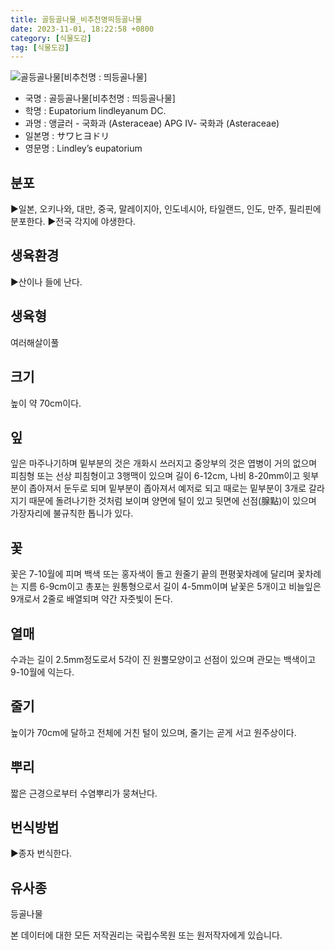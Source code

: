 ```yaml
---
title: 골등골나물_비추천명띄등골나물
date: 2023-11-01, 18:22:58 +0800
category: [식물도감]
tag: [식물도감]
---
```




![골등골나물[비추천명 : 띄등골나물]](http://www.nature.go.kr/fileUpload/plants/basic/Compositae/Eupatorium/9904/9904_1_th2.jpg)
- 국명 : 골등골나물[비추천명 : 띄등골나물]
- 학명 : Eupatorium lindleyanum DC.
- 과명 : 앵글러 - 국화과 (Asteraceae) APG Ⅳ- 국화과 (Asteraceae)
- 일본명 : サワヒヨドリ
- 영문명 : Lindley’s eupatorium


## 분포
▶일본, 오키나와, 대만, 중국, 말레이지아, 인도네시아, 타일랜드, 인도, 만주, 필리핀에 분포한다.▶전국 각지에 야생한다.
## 생육환경
▶산이나 들에 난다.
## 생육형
여러해살이풀 
## 크기
높이 약 70cm이다.
## 잎
잎은 마주나기하며 밑부분의 것은 개화시 쓰러지고 중앙부의 것은 엽병이 거의 없으며 피침형 또는 선상 피침형이고 3행맥이 있으며 길이 6-12cm, 나비 8-20mm이고 윗부분이 좁아져서 둔두로 되며 밑부분이 좁아져서 예저로 되고 때로는 밑부분이 3개로 갈라지기 때문에 돌려나기한 것처럼 보이며 양면에 털이 있고 뒷면에 선점(腺點)이 있으며 가장자리에 불규칙한 톱니가 있다.
## 꽃
꽃은 7-10월에 피며 백색 또는 홍자색이 돌고 원줄기 끝의 편평꽃차례에 달리며 꽃차례는 지름 6-9cm이고 총포는 원통형으로서 길이 4-5mm이며 낱꽃은 5개이고 비늘잎은 9개로서 2줄로 배열되며 약간 자줏빛이 돈다.
## 열매
수과는 길이 2.5mm정도로서 5각이 진 원뿔모양이고 선점이 있으며 관모는 백색이고 9-10월에 익는다.
## 줄기
높이가 70cm에 달하고 전체에 거친 털이 있으며, 줄기는 곧게 서고 원주상이다.
## 뿌리
짧은 근경으로부터 수염뿌리가 뭉쳐난다.
## 번식방법
▶종자 번식한다.
## 유사종
등골나물






본 데이터에 대한 모든 저작권리는 국립수목원 또는 원저작자에게 있습니다.
